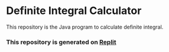 # Definite Integral Calculator
This repository is the Java program to calculate definite integral.

### This repository is generated on [Replit](https://replit.com "replit.com")